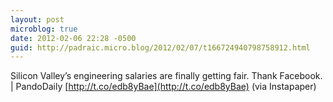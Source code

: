 ```yaml
---
layout: post
microblog: true
date: 2012-02-06 22:28 -0500
guid: http://padraic.micro.blog/2012/02/07/t166724940798758912.html
---
```

Silicon Valley’s engineering salaries are finally getting fair. Thank Facebook. | PandoDaily [http://t.co/edb8yBae](http://t.co/edb8yBae) (via Instapaper)
